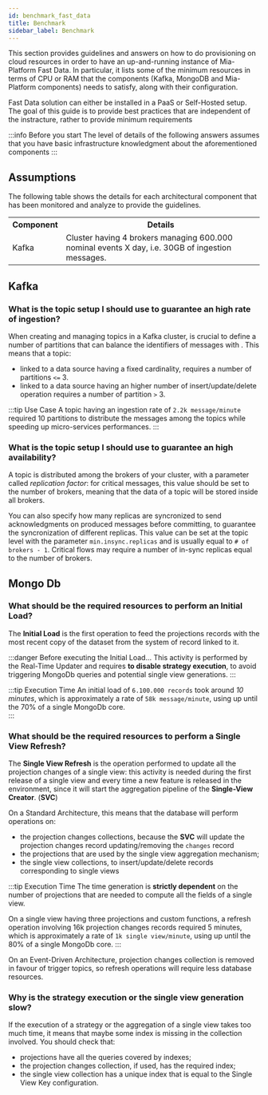 ```yaml
---
id: benchmark_fast_data
title: Benchmark
sidebar_label: Benchmark
---
```


This section provides guidelines and answers on how to do provisioning on cloud resources in order to have an up-and-running instance of Mia-Platform Fast Data. In particular, it lists some of the minimum resources in terms of CPU or RAM that the components (Kafka, MongoDB and Mia-Platform components) needs to satisfy, along with their configuration.

Fast Data solution can either be installed in a PaaS or Self-Hosted setup. The goal of this guide is to provide best practices that are independent of the instracture, rather to provide minimum requirements  

:::info Before you start
The level of details of the following answers assumes that you have basic infrastructure knowledgment about the aforementioned components 
:::

## Assumptions

The following table shows the details for each architectural component that has been monitored and analyze to provide the guidelines.

<table>
    <tr><th>Component</th><th>Details</th></tr>
    <tr><td rowspan="2">Kafka</td><td>Cluster having 4 brokers managing 600.000 nominal events X day, i.e. 30GB of ingestion messages.</td></tr>
</table>


## Kafka


### What is the topic setup I should use to guarantee an high rate of ingestion?


When creating and managing topics in a Kafka cluster, is crucial to define a number of partitions that can balance the identifiers of messages with . This means that a topic:

* linked to a data source having a fixed cardinality, requires a number of partitions `<=` 3.   
* linked to a data source having an higher number of insert/update/delete operation requires a number of partition `>` 3.

:::tip Use Case
A topic having an ingestion rate of `2.2k message/minute` required 10 partitions to distribute the messages among the topics while speeding up micro-services performances.
:::

### What is the topic setup I should use to guarantee an high availability?

A topic is distributed among the brokers of your cluster, with a parameter called _replication factor_: for critical messages, this value should be set to the number of brokers, meaning that the data of a topic will be stored inside all brokers.

You can also specify how many replicas are syncronized to send acknowledgments on produced messages before committing, to guarantee the syncronization of different replicas. This value can be set at the topic level with the parameter `min.insync.replicas` and is usually equal to `# of brokers - 1`. Critical flows may require a number of in-sync replicas equal to the number of brokers. 

## Mongo Db

### What should be the required resources to perform an Initial Load?


The **Initial Load** is the first operation to feed the projections records with the most recent copy of the dataset from the system of record linked to it.

:::danger Before executing the Initial Load...
This activity is performed by the Real-Time Updater and requires **to disable strategy execution**, to avoid triggering MongoDb queries and potential single view generations.
:::



:::tip Execution Time
An initial load of `6.100.000 records` took around _10 minutes_, which is approximately a rate of `58k message/minute`, using up until the 70% of a single MongoDb core.  
:::

### What should be the required resources to perform a Single View Refresh?

The **Single View Refresh** is the operation performed to update all the projection changes of a single view: this activity is needed during the first release of a single view and every time a new feature is released in the environment, since it will start the aggregation pipeline of the **Single-View Creator**. (**SVC**)

On a Standard Architecture, this means that the database will perform operations on:

* the projection changes collections, because the **SVC** will update the projection changes record updating/removing the `changes` record 
* the projections that are used by the single view aggregation mechanism; 
* the single view collections, to insert/update/delete records corresponding to single views

:::tip Execution Time
The time generation is **strictly dependent** on the number of projections that are needed to compute all the fields of a single view. 

On a single view having three projections and custom functions, a refresh operation involving 16k projection changes records required 5 minutes, which is approximately a rate of `1k single view/minute`, using up until the 80% of a single MongoDb core.
:::

On an Event-Driven Architecture, projection changes collection is removed in favour of trigger topics, so refresh operations will require less database resources.


### Why is the strategy execution or the single view generation slow?

If the execution of a strategy or the aggregation of a single view takes too much time, it means that maybe some index is missing in the collection involved. You should check that:

* projections have all the queries covered by indexes;
* the projection changes collection, if used, has the required index;
* the single view collection has a unique index that is equal to the Single View Key configuration.